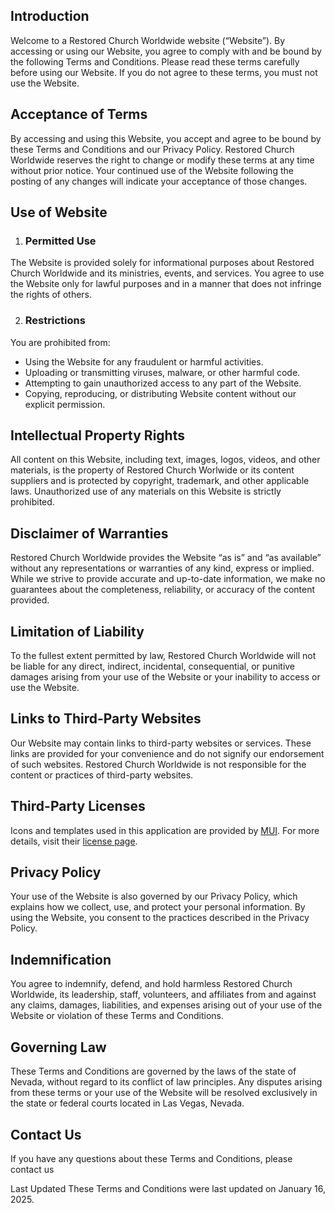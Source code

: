 ## Introduction
Welcome to a Restored Church Worldwide website (“Website”). By accessing or using our Website, you agree to comply with and be bound by the following Terms and Conditions. Please read these terms carefully before using our Website. If you do not agree to these terms, you must not use the Website.

## Acceptance of Terms
By accessing and using this Website, you accept and agree to be bound by these Terms and Conditions and our Privacy Policy. Restored Church Worldwide reserves the right to change or modify these terms at any time without prior notice. Your continued use of the Website following the posting of any changes will indicate your acceptance of those changes.

## Use of Website
1. ### Permitted Use
The Website is provided solely for informational purposes about Restored Church Worldwide and its ministries, events, and services. You agree to use the Website only for lawful purposes and in a manner that does not infringe the rights of others.

2. ### Restrictions
You are prohibited from:
- Using the Website for any fraudulent or harmful activities.
- Uploading or transmitting viruses, malware, or other harmful code.
- Attempting to gain unauthorized access to any part of the Website.
- Copying, reproducing, or distributing Website content without our explicit permission.

## Intellectual Property Rights
All content on this Website, including text, images, logos, videos, and other materials, is the property of Restored Church Worlwide or its content suppliers and is protected by copyright, trademark, and other applicable laws. Unauthorized use of any materials on this Website is strictly prohibited.

## Disclaimer of Warranties
Restored Church Worldwide provides the Website “as is” and “as available” without any representations or warranties of any kind, express or implied. While we strive to provide accurate and up-to-date information, we make no guarantees about the completeness, reliability, or accuracy of the content provided.

## Limitation of Liability
To the fullest extent permitted by law, Restored Church Worldwide will not be liable for any direct, indirect, incidental, consequential, or punitive damages arising from your use of the Website or your inability to access or use the Website.

## Links to Third-Party Websites
Our Website may contain links to third-party websites or services. These links are provided for your convenience and do not signify our endorsement of such websites. Restored Church Worldwide is not responsible for the content or practices of third-party websites.

## Third-Party Licenses
Icons and templates used in this application are provided by <a href="https://mui.com/" target="_blank" rel="noopener noreferrer">MUI</a>.
  For more details, visit their <a href="https://github.com/mui/material-ui/blob/master/LICENSE" target="_blank" rel="noopener noreferrer">license page</a>.

## Privacy Policy
Your use of the Website is also governed by our Privacy Policy, which explains how we collect, use, and protect your personal information. By using the Website, you consent to the practices described in the Privacy Policy.

## Indemnification
You agree to indemnify, defend, and hold harmless Restored Church Worldwide, its leadership, staff, volunteers, and affiliates from and against any claims, damages, liabilities, and expenses arising out of your use of the Website or violation of these Terms and Conditions.

## Governing Law
These Terms and Conditions are governed by the laws of the state of Nevada, without regard to its conflict of law principles. Any disputes arising from these terms or your use of the Website will be resolved exclusively in the state or federal courts located in Las Vegas, Nevada.

## Contact Us
If you have any questions about these Terms and Conditions, please contact us

Last Updated
These Terms and Conditions were last updated on January 16, 2025.
